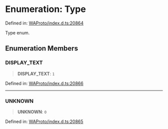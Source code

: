 # Enumeration: Type

Defined in: [WAProto/index.d.ts:20864](https://github.com/Fokusdotid/bail/blob/99acc683da8779d62a0509bb4108fdb35cb2b061/WAProto/index.d.ts#L20864)

Type enum.

## Enumeration Members

### DISPLAY\_TEXT

> **DISPLAY\_TEXT**: `1`

Defined in: [WAProto/index.d.ts:20866](https://github.com/Fokusdotid/bail/blob/99acc683da8779d62a0509bb4108fdb35cb2b061/WAProto/index.d.ts#L20866)

***

### UNKNOWN

> **UNKNOWN**: `0`

Defined in: [WAProto/index.d.ts:20865](https://github.com/Fokusdotid/bail/blob/99acc683da8779d62a0509bb4108fdb35cb2b061/WAProto/index.d.ts#L20865)
